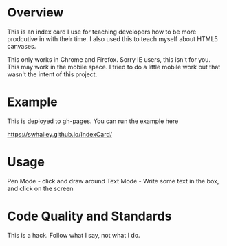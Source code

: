 # Overview

This is an index card I use for teaching developers how to be more prodcutive in with their time. 
I also used this to teach myself about HTML5 canvases. 

This only works in Chrome and Firefox. Sorry IE users, this isn't for you. This may work in the mobile space. I tried to do a little mobile work but that wasn't the intent of this project. 

# Example
This is deployed to gh-pages. You can run the example here

https://swhalley.github.io/IndexCard/

# Usage
Pen Mode - click and draw around 
Text Mode - Write some text in the box, and click on the screen

# Code Quality and Standards
This is a hack. Follow what I say, not what I do. 
